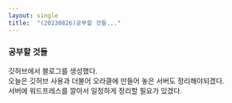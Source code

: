 ```yaml
---
layout: single
title:  "(20230826)공부할 것들..."
---
```


<h3 id="공부할-것들">공부할 것들</h3>
<p>깃허브에서 블로그를 생성했다.<br>
오늘은 깃허브 사용과 더불어 오라클에 만들어 놓은 서버도 정리해야되겠다.<br>
서버에 워드프레스를 깔아서 일정하게 정리할 필요가 있겠다.</p>

